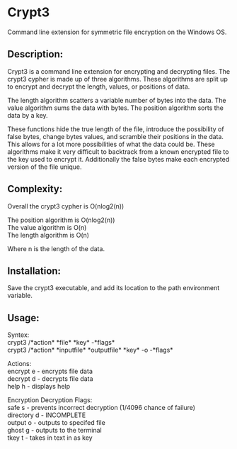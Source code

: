 # Crypt3
Command line extension for symmetric file encryption on the Windows OS.

## Description:
Crypt3 is a command line extension for encrypting and decrypting files. The crypt3 cypher is made up of three algorithms. These algorithms are split up to encrypt and decrypt the length, values, or positions of data.

The length algorithm scatters a variable number of bytes into the data. The value algorithm sums the data with bytes. The position algorithm sorts the data by a key.

These functions hide the true length of the file, introduce the possibility of false bytes, change bytes values, and scramble their positions in the data. This allows for a lot more possibilities of what the data could be. These algorithms make it very difficult to backtrack from a known encrypted file to the key used to encrypt it. Additionally the false bytes make each encrypted version of the file unique.

## Complexity:
Overall the crypt3 cypher is O(nlog2(n))

The position algorithm is O(nlog2(n))  
The value algorithm is O(n)  
The length algorithm is O(n)

Where n is the length of the data.

## Installation:
Save the crypt3 executable, and add its location to the path environment variable.

## Usage:  
Syntex:  
  crypt3 /\*action\* \*file\* \*key\* -\*flags\*  
  crypt3 /\*action\* \*inputfile\* \*outputfile\* \*key\* -o -\*flags\*  

Actions:  
  encrypt e - encrypts file data  
  decrypt d - decrypts file data  
  help h - displays help  

Encryption Decryption Flags:  
  safe s - prevents incorrect decryption (1/4096 chance of failure)  
  directory d - INCOMPLETE  
  output o - outputs to specifed file  
  ghost g - outputs to the terminal  
  tkey t - takes in text in as key  
